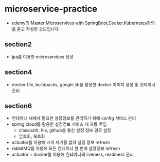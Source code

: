 # microservice-practice
* udemy의 Master Microservices with SpringBoot,Docker,Kubernetes강의를 듣고 작성한 코드입니다.

## section2
* jpa를 이용한 microservices 생성

## section4
* docker file, buildpacks, google jib을 활용한 docker 이미지 생성 및 컨테이너 관리

## section6
* 컨테이너 내에서 필요한 설정정보를 관리하기 위해 config 서비스 분리
* spring cloud를 활용한 설정정보 서비스 내 자동 주입
  - classpath, file, github를 통한 설정 정보 경로 설정
  - 암호화, 복호화
* actuator를 이용해 서버 재기동 없이 설정 정보 refresh
* rabbitMQ를 이용해 모든 컨테이너 한 번에 설정정보 refresh
* actuator + docker를 이용해 컨테이너의 liveness, readiness 관리


